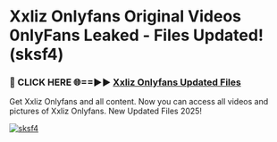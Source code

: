 # Xxliz Onlyfans Original Videos 0nlyFans Leaked - Files Updated! (sksf4)

<h3>🔴 CLICK HERE 🌐==►► <a href="https://tinyurl.com/2m67pmp6" rel="nofollow">Xxliz Onlyfans Updated Files</a></h3>

Get Xxliz Onlyfans and all content. Now you can access all videos and pictures of Xxliz Onlyfans. New Updated Files 2025!

[![sksf4](https://i.imgur.com/H4QAA4z.gif)](https://tinyurl.com/2m67pmp6)